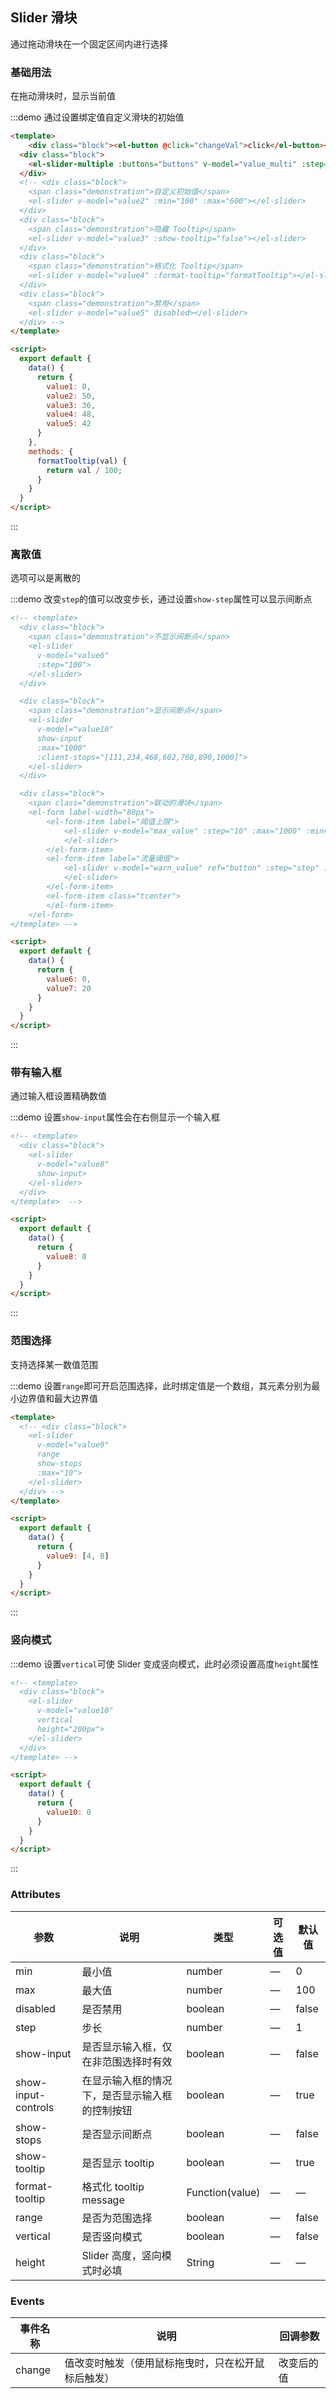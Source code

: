 <script>
  export default {
    data() {
      return {
        buttons:[{
          name: '版本一',
          percent: 40,
          desc: '默认版本'
        }
        , {
          name: '版本二',
          percent: 40
        }
        , {
          name: '版本三',
          percent: 10
        }
        , {
          name: '版本四',
          percent: 10,
        }, {
          name: '版本5',
          percent: 0,
        }
        ],
        value_multi: [10,20,30,40,0],
        value1: 0,
        value2: 134,
        value3: 36,
        value4: 48,
        value5: 42,
        value6: 0,
        value7: 300,
        value8: 0,
        value9: [4, 8],
        value10: 200,
        max_value: 400,
        warn_value: 10,
        max_warn_value: 100,
        fluidFormVisible: false,
        step: 10,
        contMax: 300,
        conWarnValue: 80,
        step_of_conWarnValue: 10
      };
    },
    methods: {
      formatTooltip(val) {
        return val / 100;
      },
      tabClick() {
        console.log('click');
       },
       changeVal() {
        this.value_multi = [10,10,30,50];
       }
    },
    watch: {
      "value_multi":{
        deep: true,
        handler: function(val) {
          console.log(val);
        }
      }
    }
  }
</script>

<style>
  .demo-box.demo-slider .source {
    padding: 0;
  }

  .demo-box.demo-slider .block {
    padding: 30px 24px;
    overflow: hidden;
    border-bottom: solid 1px #EFF2F6;
    &:last-child {
      border-bottom: none;
    }
  }

  .demo-box.demo-slider .demonstration {
    font-size: 14px;
    color: #8492a6;
    line-height: 44px;
  }

  .demo-box.demo-slider .demonstration + .el-slider {
    float: right;
    width: 70%;
    margin-right: 20px;
  }
</style>

## Slider 滑块

通过拖动滑块在一个固定区间内进行选择

### 基础用法

在拖动滑块时，显示当前值

:::demo 通过设置绑定值自定义滑块的初始值
```html
<template>
    <div class="block"><el-button @click="changeVal">click</el-button></div>
  <div class="block">
    <el-slider-multiple :buttons="buttons" v-model="value_multi" :step="10"></el-slider-multiple>
  </div>
  <!-- <div class="block">
    <span class="demonstration">自定义初始值</span>
    <el-slider v-model="value2" :min="100" :max="600"></el-slider>
  </div>
  <div class="block">
    <span class="demonstration">隐藏 Tooltip</span>
    <el-slider v-model="value3" :show-tooltip="false"></el-slider>
  </div>
  <div class="block">
    <span class="demonstration">格式化 Tooltip</span>
    <el-slider v-model="value4" :format-tooltip="formatTooltip"></el-slider>
  </div>
  <div class="block">
    <span class="demonstration">禁用</span>
    <el-slider v-model="value5" disabled></el-slider>
  </div> -->
</template>

<script>
  export default {
    data() {
      return {
        value1: 0,
        value2: 50,
        value3: 36,
        value4: 48,
        value5: 42
      }
    },
    methods: {
      formatTooltip(val) {
        return val / 100;
      }
    }
  }
</script>
```
:::

### 离散值

选项可以是离散的

:::demo 改变`step`的值可以改变步长，通过设置`show-step`属性可以显示间断点
```html
<!-- <template>
  <div class="block">
    <span class="demonstration">不显示间断点</span>
    <el-slider
      v-model="value6"
      :step="100">
    </el-slider>
  </div>

  <div class="block">
    <span class="demonstration">显示间断点</span>
    <el-slider
      v-model="value10"
      show-input
      :max="1000"
      :client-stops="[111,234,468,602,760,890,1000]">
    </el-slider> 
  </div>

  <div class="block">
    <span class="demonstration">联动的滑块</span>
    <el-form label-width="80px">
        <el-form-item label="阈值上限">
            <el-slider v-model="max_value" :step="10" :max="1000" :min="100" :client-stops="[100,200,300,500,800,1000]">
            </el-slider>
        </el-form-item>
        <el-form-item label="流量阈值">
            <el-slider v-model="warn_value" ref="button" :step="step" :max="max_warn_value"  disable-min show-stops :disabled="false">
            </el-slider>
        </el-form-item>
        <el-form-item class="tcenter">
        </el-form-item>
    </el-form>
</template> -->

<script>
  export default {
    data() {
      return {
        value6: 0,
        value7: 20
      }
    }
  }
</script>
```
:::

### 带有输入框

通过输入框设置精确数值

:::demo 设置`show-input`属性会在右侧显示一个输入框
```html
<!-- <template>
  <div class="block">
    <el-slider
      v-model="value8"
      show-input>
    </el-slider>
  </div>
</template>  -->

<script>
  export default {
    data() {
      return {
        value8: 0
      }
    }
  }
</script>
```
:::

### 范围选择

支持选择某一数值范围

:::demo 设置`range`即可开启范围选择，此时绑定值是一个数组，其元素分别为最小边界值和最大边界值
```html
<template>
  <!-- <div class="block">
    <el-slider
      v-model="value9"
      range
      show-stops
      :max="10">
    </el-slider>
  </div> -->
</template>

<script>
  export default {
    data() {
      return {
        value9: [4, 8]
      }
    }
  }
</script>
```
:::

### 竖向模式

:::demo 设置`vertical`可使 Slider 变成竖向模式，此时必须设置高度`height`属性
```html
<!-- <template>
  <div class="block">
    <el-slider
      v-model="value10"
      vertical
      height="200px">
    </el-slider>
  </div>
</template> -->

<script>
  export default {
    data() {
      return {
        value10: 0
      }
    }
  }
</script>
```
:::

### Attributes
| 参数      | 说明          | 类型      | 可选值                           | 默认值  |
|---------- |-------------- |---------- |--------------------------------  |-------- |
| min | 最小值 | number | — | 0 |
| max | 最大值 | number | — | 100 |
| disabled | 是否禁用 | boolean | — | false |
| step | 步长 | number | — | 1 |
| show-input | 是否显示输入框，仅在非范围选择时有效 | boolean | — | false |
| show-input-controls | 在显示输入框的情况下，是否显示输入框的控制按钮 | boolean | — | true|
| show-stops | 是否显示间断点 | boolean | — | false |
| show-tooltip | 是否显示 tooltip | boolean | — | true |
| format-tooltip | 格式化 tooltip message | Function(value) | — | — |
| range | 是否为范围选择 | boolean | — | false |
| vertical | 是否竖向模式 | boolean | — | false |
| height | Slider 高度，竖向模式时必填 | String | — | — |

### Events
| 事件名称      | 说明    | 回调参数      |
|---------- |-------- |---------- |
| change | 值改变时触发（使用鼠标拖曳时，只在松开鼠标后触发） | 改变后的值 |
